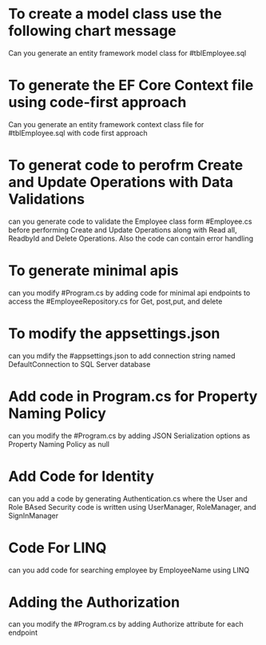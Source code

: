 ﻿# To create a model class use the following chart message

Can you generate an entity framework model class for  #tblEmployee.sql

# To generate the EF Core Context file using code-first approach

Can you generate an entity framework context class file for  #tblEmployee.sql with code first approach
   

# To generat code to perofrm Create and Update Operations with Data Validations

can you generate code to validate the Employee class form  #Employee.cs  before performing Create and Update Operations along with Read all, ReadbyId and Delete Operations. Also the code can contain error handling


# To generate minimal apis

can you modify #Program.cs  by adding code for minimal api endpoints to access the #EmployeeRepository.cs  for Get, post,put, and delete

  
# To modify the appsettings.json

can you mdify the  #appsettings.json  to add connection string named DefaultConnection to SQL Server database


# Add code in Program.cs for Property Naming Policy

can you modify the  #Program.cs   by adding JSON Serialization options as Property Naming Policy as null

# Add Code for Identity

can you add a code by generating  Authentication.cs where the User and Role BAsed Security code is written using UserManager<IdentityUser>, RoleManager<IdentityRole>, and SignInManager<IdentityUser>

# Code For LINQ

can you add code for searching employee by EmployeeName using LINQ


# Adding the Authorization
can you modify the #Program.cs    by adding Authorize attribute for each endpoint
